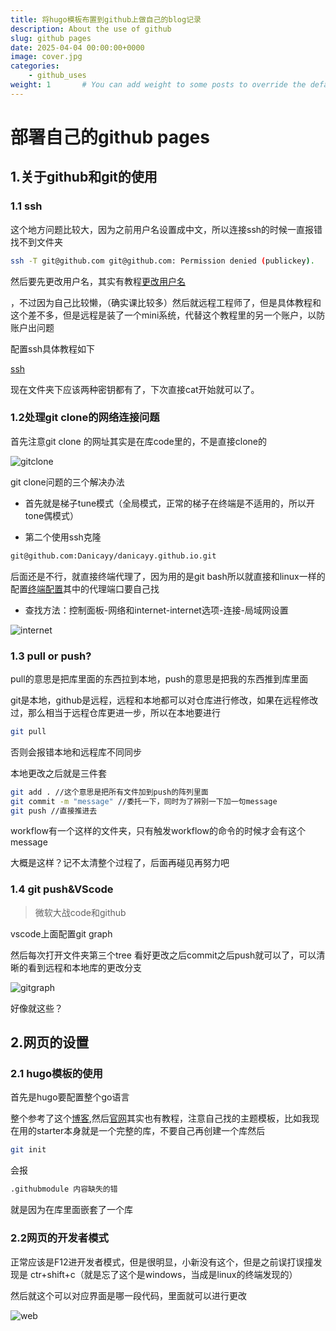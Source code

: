```yaml
---
title: 将hugo模板布置到github上做自己的blog记录
description: About the use of github
slug: github pages
date: 2025-04-04 00:00:00+0000
image: cover.jpg
categories:
    - github_uses
weight: 1       # You can add weight to some posts to override the default sorting (date descending)
---
```


# 部署自己的github pages

## 1.关于github和git的使用

### 1.1 ssh

这个地方问题比较大，因为之前用户名设置成中文，所以连接ssh的时候一直报错找不到文件夹

```bash
ssh -T git@github.com git@github.com: Permission denied (publickey).
```

然后要先更改用户名，其实有教程[更改用户名](https://blog.csdn.net/highlighters/article/details/125133965)

，不过因为自己比较懒，（确实课比较多）然后就远程工程师了，但是具体教程和这个差不多，但是远程是装了一个mini系统，代替这个教程里的另一个账户，以防账户出问题

配置ssh具体教程如下

[ssh](https://blog.csdn.net/weixin_42310154/article/details/118340458)

现在文件夹下应该两种密钥都有了，下次直接cat开始就可以了。

### 1.2处理git clone的网络连接问题

首先注意git clone 的网址其实是在库code里的，不是直接clone的 

![gitclone](web搭建\gitclone.png)

git clone问题的三个解决办法

- 首先就是梯子tune模式（全局模式，正常的梯子在终端是不适用的，所以开tone偶模式）

- 第二个使用ssh克隆

```bash
git@github.com:Danicayy/danicayy.github.io.git
```

后面还是不行，就直接终端代理了，因为用的是git bash所以就直接和linux一样的配置[终端配置](https://weilining.github.io/294.html)其中的代理端口要自己找

- 查找方法：控制面板-网络和internet-internet选项-连接-局域网设置

![internet](web搭建\internet.png)

### 1.3 pull or push?

pull的意思是把库里面的东西拉到本地，push的意思是把我的东西推到库里面

git是本地，github是远程，远程和本地都可以对仓库进行修改，如果在远程修改过，那么相当于远程仓库更进一步，所以在本地要进行

```bash
git pull
```

否则会报错本地和远程库不同同步

本地更改之后就是三件套

```bash
git add . //这个意思是把所有文件加到push的阵列里面
git commit -m "message" //委托一下，同时为了辨别一下加一句message
git push //直接推进去
```

workflow有一个这样的文件夹，只有触发workflow的命令的时候才会有这个message

大概是这样？记不太清整个过程了，后面再碰见再努力吧

### 1.4 git push&VScode

> 微软大战code和github

vscode上面配置git graph

然后每次打开文件夹第三个tree 看好更改之后commit之后push就可以了，可以清晰的看到远程和本地库的更改分支

![gitgraph](web搭建\gitgraph.png)

好像就这些？

## 2.网页的设置

### 2.1 hugo模板的使用

首先是hugo要配置整个go语言

整个参考了这个[博客](https://www.cnblogs.com/liumylay/articles/17936667.html),然后[官网](https://hugo.opendocs.io/)其实也有教程，注意自己找的主题模板，比如我现在用的starter本身就是一个完整的库，不要自己再创建一个库然后

```bash
git init
```

会报

```bash
.githubmodule 内容缺失的错
```

就是因为在库里面嵌套了一个库

### 2.2网页的开发者模式

正常应该是F12进开发者模式，但是很明显，小新没有这个，但是之前误打误撞发现是 ctr+shift+c（就是忘了这个是windows，当成是linux的终端发现的）

然后就这个可以对应界面是哪一段代码，里面就可以进行更改

![web](web搭建\web.png)

